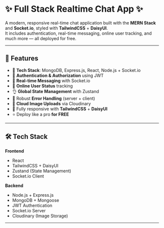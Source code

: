 # ✨ Full Stack Realtime Chat App ✨

A modern, responsive real-time chat application built with the **MERN Stack** and **Socket.io**, styled with **TailwindCSS** + **DaisyUI**.  
It includes authentication, real-time messaging, online user tracking, and much more — all deployed for free.

---

## 🚀 Features

- 🌟 **Tech Stack**: MongoDB, Express.js, React, Node.js + Socket.io
- 🎃 **Authentication & Authorization** using JWT
- 👾 **Real-time Messaging** with Socket.io
- 🚀 **Online User Status** tracking
- 👌 **Global State Management** with Zustand
- 🐞 Robust **Error Handling** (server + client)
- 🌈 **Cloud Image Uploads** via Cloudinary
- 📱 Fully responsive with **TailwindCSS** + **DaisyUI**
- ⭐ Deploy like a pro **for FREE**

---

## 🛠 Tech Stack

**Frontend**
- React
- TailwindCSS + DaisyUI
- Zustand (State Management)
- Socket.io Client

**Backend**
- Node.js + Express.js
- MongoDB + Mongoose
- JWT Authentication
- Socket.io Server
- Cloudinary (Image Storage)

---